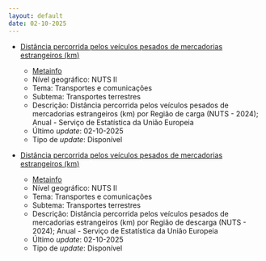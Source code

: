 ```yaml
---
layout: default
date: 02-10-2025
---
```

* [Distância percorrida pelos veículos pesados de mercadorias estrangeiros (km)](https://www.ine.pt/xportal/xmain?xpid=INE&xpgid=ine_indicadores&indOcorrCod=0014567&contexto=bd&selTab=tab2)
  * [Metainfo](https://www.ine.pt/bddXplorer/htdocs/minfo.jsp?var_cd=0014567&lingua=PT)
  * Nível geográfico: NUTS II
  * Tema: Transportes e comunicações
  * Subtema: Transportes terrestres
  * Descrição: Distância percorrida pelos veículos pesados de mercadorias estrangeiros (km) por Região de carga (NUTS - 2024); Anual - Serviço de Estatística da União Europeia
  * Último _update_: 02-10-2025
  * Tipo de _update_: Disponível

* [Distância percorrida pelos veículos pesados de mercadorias estrangeiros (km)](https://www.ine.pt/xportal/xmain?xpid=INE&xpgid=ine_indicadores&indOcorrCod=0014570&contexto=bd&selTab=tab2)
  * [Metainfo](https://www.ine.pt/bddXplorer/htdocs/minfo.jsp?var_cd=0014570&lingua=PT)
  * Nível geográfico: NUTS II
  * Tema: Transportes e comunicações
  * Subtema: Transportes terrestres
  * Descrição: Distância percorrida pelos veículos pesados de mercadorias estrangeiros (km) por Região de descarga (NUTS - 2024); Anual - Serviço de Estatística da União Europeia
  * Último _update_: 02-10-2025
  * Tipo de _update_: Disponível

